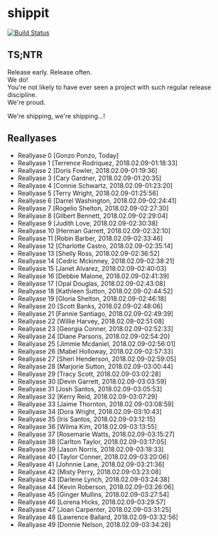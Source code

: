 # shippit

[![Build Status](https://travis-ci.com/wkusnierczyk/shippit.svg?token=b9xxBNxAZz3Wuv8J8CAj&branch=master)](https://travis-ci.com/wkusnierczyk/shippit)

## TS;NTR

Release early.  Release often.  
We do!  
You're not likely to have ever seen a project with such regular release discipline.  
We're proud. 

We're shipping, we're shipping...!

## Reallyases

* Reallyase 0 [Gonzo Ponzo, Today]
* Reallyase 1 [Terrence Rodriquez, 2018.02.09-01:18:33]
* Reallyase 2 [Doris Fowler, 2018.02.09-01:19:36]
* Reallyase 3 [Cary Gardner, 2018.02.09-01:20:35]
* Reallyase 4 [Connie Schwartz, 2018.02.09-01:23:20]
* Reallyase 5 [Terry Wright, 2018.02.09-01:25:56]
* Reallyase 6 [Darrel Washington, 2018.02.09-02:24:41]
* Reallyase 7 [Rogelio Shelton, 2018.02.09-02:27:30]
* Reallyase 8 [Gilbert Bennett, 2018.02.09-02:29:04]
* Reallyase 9 [Judith Love, 2018.02.09-02:30:38]
* Reallyase 10 [Herman Garrett, 2018.02.09-02:32:10]
* Reallyase 11 [Robin Barber, 2018.02.09-02:33:46]
* Reallyase 12 [Charlotte Castro, 2018.02.09-02:35:14]
* Reallyase 13 [Shelly Ross, 2018.02.09-02:36:52]
* Reallyase 14 [Cedric Mckinney, 2018.02.09-02:38:21]
* Reallyase 15 [Janet Alvarez, 2018.02.09-02:40:03]
* Reallyase 16 [Debbie Malone, 2018.02.09-02:41:39]
* Reallyase 17 [Opal Douglas, 2018.02.09-02:43:08]
* Reallyase 18 [Kathleen Sutton, 2018.02.09-02:44:52]
* Reallyase 19 [Gloria Shelton, 2018.02.09-02:46:18]
* Reallyase 20 [Scott Banks, 2018.02.09-02:48:06]
* Reallyase 21 [Fannie Santiago, 2018.02.09-02:49:39]
* Reallyase 22 [Willie Harvey, 2018.02.09-02:51:08]
* Reallyase 23 [Georgia Conner, 2018.02.09-02:52:33]
* Reallyase 24 [Diane Parsons, 2018.02.09-02:54:20]
* Reallyase 25 [Jimmie Mcdaniel, 2018.02.09-02:56:01]
* Reallyase 26 [Mabel Holloway, 2018.02.09-02:57:33]
* Reallyase 27 [Sheri Henderson, 2018.02.09-02:59:05]
* Reallyase 28 [Marjorie Sutton, 2018.02.09-03:00:44]
* Reallyase 29 [Tracy Scott, 2018.02.09-03:02:28]
* Reallyase 30 [Devin Garrett, 2018.02.09-03:03:59]
* Reallyase 31 [Josh Santos, 2018.02.09-03:05:53]
* Reallyase 32 [Kerry Reid, 2018.02.09-03:07:29]
* Reallyase 33 [Jaime Thornton, 2018.02.09-03:08:59]
* Reallyase 34 [Dora Wright, 2018.02.09-03:10:43]
* Reallyase 35 [Iris Santos, 2018.02.09-03:12:15]
* Reallyase 36 [Wilma Kim, 2018.02.09-03:13:55]
* Reallyase 37 [Rosemarie Watts, 2018.02.09-03:15:27]
* Reallyase 38 [Carlton Taylor, 2018.02.09-03:17:05]
* Reallyase 39 [Jason Norris, 2018.02.09-03:18:33]
* Reallyase 40 [Taylor Conner, 2018.02.09-03:20:06]
* Reallyase 41 [Johnnie Lane, 2018.02.09-03:21:36]
* Reallyase 42 [Misty Perry, 2018.02.09-03:23:08]
* Reallyase 43 [Darlene Lynch, 2018.02.09-03:24:38]
* Reallyase 44 [Kevin Roberson, 2018.02.09-03:26:06]
* Reallyase 45 [Ginger Mullins, 2018.02.09-03:27:54]
* Reallyase 46 [Lorena Hicks, 2018.02.09-03:29:57]
* Reallyase 47 [Joan Carpenter, 2018.02.09-03:31:25]
* Reallyase 48 [Lawrence Ballard, 2018.02.09-03:32:56]
* Reallyase 49 [Donnie Nelson, 2018.02.09-03:34:26]
